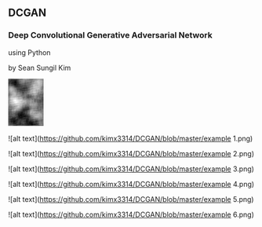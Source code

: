 ## DCGAN
### Deep Convolutional Generative Adversarial Network
using Python

by Sean Sungil Kim

![alt text](https://github.com/kimx3314/DCGAN/blob/master/DCGAN.gif)

![alt text](https://github.com/kimx3314/DCGAN/blob/master/example 1.png)

![alt text](https://github.com/kimx3314/DCGAN/blob/master/example 2.png)

![alt text](https://github.com/kimx3314/DCGAN/blob/master/example 3.png)

![alt text](https://github.com/kimx3314/DCGAN/blob/master/example 4.png)

![alt text](https://github.com/kimx3314/DCGAN/blob/master/example 5.png)

![alt text](https://github.com/kimx3314/DCGAN/blob/master/example 6.png)
